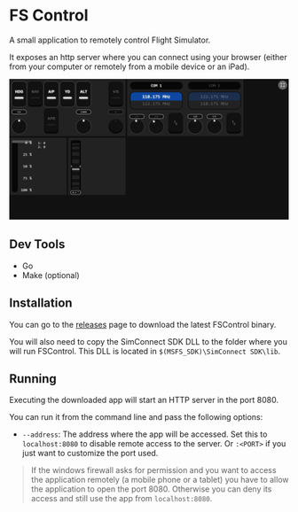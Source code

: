 # FS Control
A small application to remotely control Flight Simulator.

It exposes an http server where you can connect using your browser (either from your computer or remotely from a mobile device or an iPad).

![web/img/app.png](img/app.png)

## Dev Tools
- Go
- Make (optional)

## Installation
You can go to the [releases](https://github.com/jagobagascon/FSControl/releases) page to download the latest FSControl binary. 

You will also need to copy the SimConnect SDK DLL to the folder where you will run FSControl. This DLL is located in `$(MSFS_SDK)\SimConnect SDK\lib`.

## Running
Executing the downloaded app will start an HTTP server in the port 8080. 

You can run it from the command line and pass the following options:
- `--address`: The address where the app will be accessed. Set this to `localhost:8080` to disable remote access to the server. Or `:<PORT>` if you just want to customize the port used.

> If the windows firewall asks for permission and you want to access the application remotely (a mobile phone or a tablet) you have to allow the application to open the port 8080. Otherwise you can deny its access and still use the app from `localhost:8080`.
